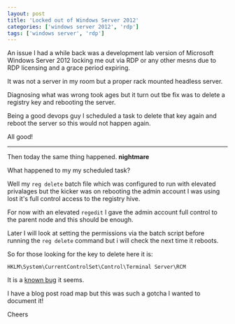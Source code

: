 ```yaml
---
layout: post
title: 'Locked out of Windows Server 2012'
categories: ['windows server 2012', 'rdp']
tags: ['windows server', 'rdp']
---
```

An issue I had a while back was a development lab version of Microsoft Windows Server 2012 locking me out via RDP or any other mesns due to RDP licensing and a grace period expiring. 

It was not a server in my room but a proper rack mounted headless server. 

Diagnosing what was wrong took ages but it turn out tbe fix was to delete a registry key and rebooting the server. 

Being a good devops guy I scheduled a task to delete that key again and reboot the server so this would not happen again. 

All good! 

---

Then today the same thing happened. **nightmare** 

What happened to my my scheduled task? 

Well my `reg delete` batch file which was configured to run with elevated privalages but the kicker was on rebooting the admin account I was using lost it's full control access to the registry hive. 

For now with an elevated `regedit` I gave the admin account full control to the parent node and this should be enough. 

Later I will look at setting the permissions via the batch script before running the `reg delete` command but i will check the next time it reboots. 

So for those looking for the key to delete here it is: 

```
HKLM\System\CurrentControlSet\Control\Terminal Server\RCM
```

It is a [known bug](https://support.software.dell.com/vworkspace/kb/113932) it seems. 

I have a blog post road map but this was such a gotcha I wanted to document it!

Cheers